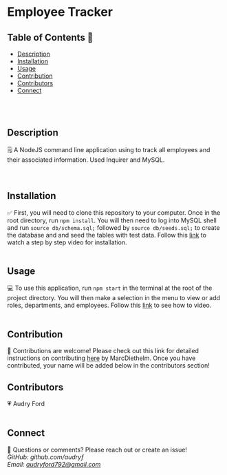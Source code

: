 # Employee Tracker

## Table of Contents 👀<br>
- [Description](#description)
- [Installation](#installation)
- [Usage](#usage)
- [Contribution](#contribution)
- [Contributors](#contributors)
- [Connect](#connect)
<br>
<br>

## Description
🗒
A NodeJS command line application using to track all employees and their associated information. Used Inquirer and MySQL.  
<br>
<br>

## Installation
✅
First, you will need to clone this repository to your computer. Once in the root directory, run  `npm install`. You will then need to log into MySQL shell and run `source db/schema.sql;` followed by `source db/seeds.sql;` to create the database and and seed the tables with test data. Follow this [link](https://drive.google.com/file/d/17WOYdw_-aam8YzdEoeUjMMtIXQ1GkqT2/view) to watch a step by step video for installation.
<br>
<br>

## Usage
💻
To use this application, run  `npm start` in the terminal at the root of the project directory. You will then make a selection in the menu to view or add roles, departments, and employees. Follow this [link](https://drive.google.com/file/d/1ERik9yyw79nAj9cqWX2hFcwRAHbuR4f9/view) to see how to video.
<br>
<br>

## Contribution
👥
Contributions are welcome! Please check out this link for detailed instructions on contributing [here](https://github.com/MarcDiethelm/contributing/blob/master/README.md) by MarcDiethelm. Once you have contributed, your name will be added below in the contributors section!
<br>

## Contributors
💗
Audry Ford 
<br>
<br>

## Connect
📧
Questions or comments? Please reach out or create an issue!
<br>
*GitHub: github.com/audryf*<br>
*Email: audryford792@gmail.com*

